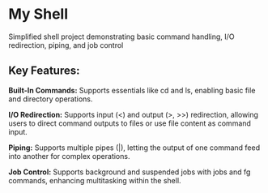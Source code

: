 # My Shell
Simplified shell project demonstrating basic command handling, I/O redirection, piping, and job control

## Key Features:

**Built-In Commands:** Supports essentials like cd and ls, enabling basic file and directory operations.

**I/O Redirection:** Supports input (<) and output (>, >>) redirection, allowing users to direct command outputs to files or use file content as command input.

**Piping:** Supports multiple pipes (|), letting the output of one command feed into another for complex operations.

**Job Control:** Supports background and suspended jobs with jobs and fg commands, enhancing multitasking within the shell.
